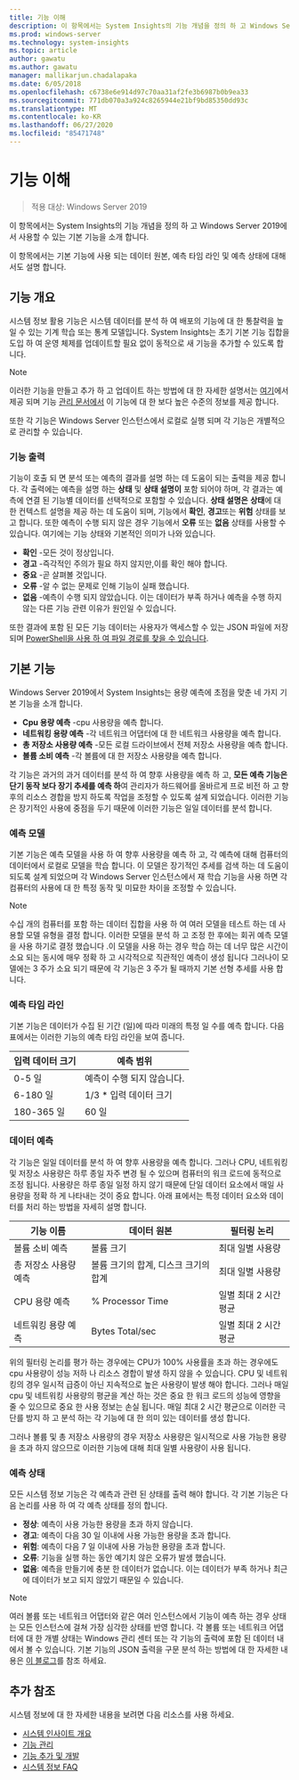 ```yaml
---
title: 기능 이해
description: 이 항목에서는 System Insights의 기능 개념을 정의 하 고 Windows Server 2019에서 사용할 수 있는 기본 기능을 소개 합니다.
ms.prod: windows-server
ms.technology: system-insights
ms.topic: article
author: gawatu
ms.author: gawatu
manager: mallikarjun.chadalapaka
ms.date: 6/05/2018
ms.openlocfilehash: c6738e6e914d97c70aa31af2fe3b6987b0b9ea33
ms.sourcegitcommit: 771db070a3a924c8265944e21bf9bd85350dd93c
ms.translationtype: MT
ms.contentlocale: ko-KR
ms.lasthandoff: 06/27/2020
ms.locfileid: "85471748"
---
```

# <a name="understanding-capabilities"></a>기능 이해

>적용 대상: Windows Server 2019

이 항목에서는 System Insights의 기능 개념을 정의 하 고 Windows Server 2019에서 사용할 수 있는 기본 기능을 소개 합니다.

이 항목에서는 기본 기능에 사용 되는 데이터 원본, 예측 타임 라인 및 예측 상태에 대해서도 설명 합니다.

## <a name="capability-overview"></a>기능 개요
시스템 정보 활용 기능은 시스템 데이터를 분석 하 여 배포의 기능에 대 한 통찰력을 높일 수 있는 기계 학습 또는 통계 모델입니다. System Insights는 초기 기본 기능 집합을 도입 하 여 운영 체제를 업데이트할 필요 없이 동적으로 새 기능을 추가할 수 있도록 합니다.

>[!NOTE]
>이러한 기능을 만들고 추가 하 고 업데이트 하는 방법에 대 한 자세한 설명서는 [여기](adding-and-developing-capabilities.md)에서 제공 되며 기능 [관리 문서에서](managing-capabilities.md) 이 기능에 대 한 보다 높은 수준의 정보를 제공 합니다.

또한 각 기능은 Windows Server 인스턴스에서 로컬로 실행 되며 각 기능은 개별적으로 관리할 수 있습니다.

### <a name="capability-outputs"></a>기능 출력
기능이 호출 되 면 분석 또는 예측의 결과를 설명 하는 데 도움이 되는 출력을 제공 합니다. 각 출력에는 예측을 설명 하는 **상태** 및 **상태 설명이** 포함 되어야 하며, 각 결과는 예측에 연결 된 기능별 데이터를 선택적으로 포함할 수 있습니다. **상태 설명은** **상태**에 대 한 컨텍스트 설명을 제공 하는 데 도움이 되며, 기능에서 **확인**, **경고**또는 **위험** 상태를 보고 합니다. 또한 예측이 수행 되지 않은 경우 기능에서 **오류** 또는 **없음** 상태를 사용할 수 있습니다. 여기에는 기능 상태와 기본적인 의미가 나와 있습니다.

- **확인** -모든 것이 정상입니다.
- **경고** -즉각적인 주의가 필요 하지 않지만,이를 확인 해야 합니다.
- **중요** -곧 살펴볼 것입니다.
- **오류** -알 수 없는 문제로 인해 기능이 실패 했습니다.
- **없음** -예측이 수행 되지 않았습니다. 이는 데이터가 부족 하거나 예측을 수행 하지 않는 다른 기능 관련 이유가 원인일 수 있습니다.

또한 결과에 포함 된 모든 기능 데이터는 사용자가 액세스할 수 있는 JSON 파일에 저장 되며 [PowerShell을 사용 하 여 파일 경로를 찾을 수 있습니다](https://docs.microsoft.com/windows-server/manage/system-insights/managing-capabilities#retrieving-capability-results).

## <a name="default-capabilities"></a>기본 기능
Windows Server 2019에서 System Insights는 용량 예측에 초점을 맞춘 네 가지 기본 기능을 소개 합니다.

- **Cpu 용량 예측** -cpu 사용량을 예측 합니다.
- **네트워킹 용량 예측** -각 네트워크 어댑터에 대 한 네트워크 사용량을 예측 합니다.
- **총 저장소 사용량 예측** -모든 로컬 드라이브에서 전체 저장소 사용량을 예측 합니다.
- **볼륨 소비 예측** -각 볼륨에 대 한 저장소 사용량을 예측 합니다.

각 기능은 과거의 과거 데이터를 분석 하 여 향후 사용량을 예측 하 고, **모든 예측 기능은 단기 동작 보다 장기 추세를 예측 하**여 관리자가 하드웨어를 올바르게 프로 비전 하 고 향후의 리소스 경합을 방지 하도록 작업을 조정할 수 있도록 설계 되었습니다. 이러한 기능은 장기적인 사용에 중점을 두기 때문에 이러한 기능은 일일 데이터를 분석 합니다.

### <a name="forecasting-model"></a>예측 모델
기본 기능은 예측 모델을 사용 하 여 향후 사용량을 예측 하 고, 각 예측에 대해 컴퓨터의 데이터에서 로컬로 모델을 학습 합니다. 이 모델은 장기적인 추세를 검색 하는 데 도움이 되도록 설계 되었으며 각 Windows Server 인스턴스에서 재 학습 기능을 사용 하면 각 컴퓨터의 사용에 대 한 특정 동작 및 미묘한 차이을 조정할 수 있습니다.

>[!NOTE]
>수십 개의 컴퓨터를 포함 하는 데이터 집합을 사용 하 여 여러 모델을 테스트 하는 데 사용할 모델 유형을 결정 합니다. 이러한 모델을 분석 하 고 조정 한 후에는 회귀 예측 모델을 사용 하기로 결정 했습니다 .이 모델을 사용 하는 경우 학습 하는 데 너무 많은 시간이 소요 되는 동시에 매우 정확 하 고 시각적으로 직관적인 예측이 생성 됩니다 그러나이 모델에는 3 주가 소요 되기 때문에 각 기능은 3 주가 될 때까지 기본 선형 추세를 사용 합니다.

### <a name="forecasting-timelines"></a>예측 타임 라인
기본 기능은 데이터가 수집 된 기간 (일)에 따라 미래의 특정 일 수를 예측 합니다. 다음 표에서는 이러한 기능의 예측 타임 라인을 보여 줍니다.

| 입력 데이터 크기 | 예측 범위 |
| --------------- | --------------- |
| 0-5 일 | 예측이 수행 되지 않습니다. |
| 6-180 일 | 1/3 * 입력 데이터 크기 |
| 180-365 일 | 60 일 |

### <a name="forecasting-data"></a>데이터 예측
각 기능은 일일 데이터를 분석 하 여 향후 사용량을 예측 합니다. 그러나 CPU, 네트워킹 및 저장소 사용량은 하루 종일 자주 변경 될 수 있으며 컴퓨터의 워크 로드에 동적으로 조정 됩니다. 사용량은 하루 종일 일정 하지 않기 때문에 단일 데이터 요소에서 매일 사용량을 정확 하 게 나타내는 것이 중요 합니다. 아래 표에서는 특정 데이터 요소와 데이터를 처리 하는 방법을 자세히 설명 합니다.


| 기능 이름 | 데이터 원본 | 필터링 논리 |
| --------------- | -------------- | ---------------- |
 볼륨 소비 예측          | 볼륨 크기                    | 최대 일별 사용량
 총 저장소 사용량 예측   | 볼륨 크기의 합계, 디스크 크기의 합계              | 최대 일별 사용량
 CPU 용량 예측                | % Processor Time  | 일별 최대 2 시간 평균
 네트워킹 용량 예측         | Bytes Total/sec         | 일별 최대 2 시간 평균

위의 필터링 논리를 평가 하는 경우에는 CPU가 100% 사용률을 초과 하는 경우에도 cpu 사용량이 성능 저하 나 리소스 경합이 발생 하지 않을 수 있습니다. CPU 및 네트워킹의 경우 일시적 급증이 아닌 지속적으로 높은 사용량이 발생 해야 합니다. 그러나 매일 cpu 및 네트워킹 사용량의 평균을 계산 하는 것은 중요 한 워크 로드의 성능에 영향을 줄 수 있으므로 중요 한 사용 정보는 손실 됩니다. 매일 최대 2 시간 평균으로 이러한 극단를 방지 하 고 분석 하는 각 기능에 대 한 의미 있는 데이터를 생성 합니다.

그러나 볼륨 및 총 저장소 사용량의 경우 저장소 사용량은 일시적으로 사용 가능한 용량을 초과 하지 않으므로 이러한 기능에 대해 최대 일별 사용량이 사용 됩니다.

### <a name="forecasting-statuses"></a>예측 상태
모든 시스템 정보 기능은 각 예측과 관련 된 상태를 출력 해야 합니다. 각 기본 기능은 다음 논리를 사용 하 여 각 예측 상태를 정의 합니다.
- **정상**: 예측이 사용 가능한 용량을 초과 하지 않습니다.
- **경고**: 예측이 다음 30 일 이내에 사용 가능한 용량을 초과 합니다.
- **위험**: 예측이 다음 7 일 이내에 사용 가능한 용량을 초과 합니다.
- **오류**: 기능을 실행 하는 동안 예기치 않은 오류가 발생 했습니다.
- **없음**: 예측을 만들기에 충분 한 데이터가 없습니다. 이는 데이터가 부족 하거나 최근에 데이터가 보고 되지 않았기 때문일 수 있습니다.

>[!NOTE]
>여러 볼륨 또는 네트워크 어댑터와 같은 여러 인스턴스에서 기능이 예측 하는 경우 상태는 모든 인스턴스에 걸쳐 가장 심각한 상태를 반영 합니다. 각 볼륨 또는 네트워크 어댑터에 대 한 개별 상태는 Windows 관리 센터 또는 각 기능의 출력에 포함 된 데이터 내에서 볼 수 있습니다. 기본 기능의 JSON 출력을 구문 분석 하는 방법에 대 한 자세한 내용은 [이 블로그](https://aka.ms/systeminsights-mitigationscripts)를 참조 하세요.


## <a name="additional-references"></a>추가 참조
시스템 정보에 대 한 자세한 내용을 보려면 다음 리소스를 사용 하세요.

- [시스템 인사이트 개요](overview.md)
- [기능 관리](managing-capabilities.md)
- [기능 추가 및 개발](adding-and-developing-capabilities.md)
- [시스템 정보 FAQ](faq.md)
